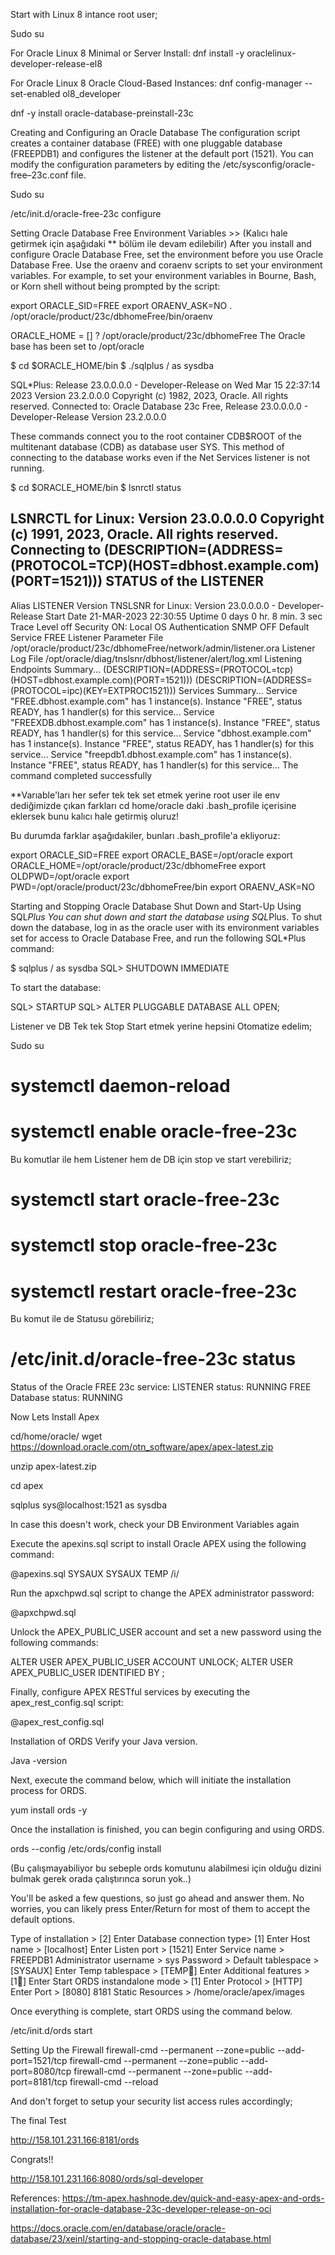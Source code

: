 Start with Linux 8 intance root user;

Sudo su


For Oracle Linux 8 Minimal or Server Install:
dnf install -y oraclelinux-developer-release-el8

For Oracle Linux 8 Oracle Cloud-Based Instances:
dnf config-manager --set-enabled ol8_developer 

dnf -y install oracle-database-preinstall-23c


Creating and Configuring an Oracle Database
The configuration script creates a container database (FREE) with one pluggable database (FREEPDB1) and configures the listener at the default port (1521). 
You can modify the configuration parameters by editing the /etc/sysconfig/oracle-free–23c.conf file. 

Sudo su

/etc/init.d/oracle-free-23c configure


Setting Oracle Database Free Environment Variables >> (Kalıcı hale getirmek için aşağıdaki ** bölüm ile devam edilebilir)
After you install and configure Oracle Database Free, set the environment before you use Oracle Database Free. 
Use the oraenv and coraenv scripts to set your environment variables. 
For example, to set your environment variables in Bourne, Bash, or Korn shell without being prompted by the script:


export ORACLE_SID=FREE 
export ORAENV_ASK=NO 
. /opt/oracle/product/23c/dbhomeFree/bin/oraenv

ORACLE_HOME = [] ? /opt/oracle/product/23c/dbhomeFree
The Oracle base has been set to /opt/oracle

$ cd $ORACLE_HOME/bin
$ ./sqlplus / as sysdba


SQL*Plus: Release 23.0.0.0.0 - Developer-Release on Wed Mar 15 22:37:14 2023
Version 23.2.0.0.0
Copyright (c) 1982, 2023, Oracle.  All rights reserved.
Connected to:
Oracle Database 23c Free, Release 23.0.0.0.0 - Developer-Release
Version 23.2.0.0.0


These commands connect you to the root container CDB$ROOT of the multitenant database (CDB) as database user SYS. This method of connecting to the database works even if the Net Services listener is not running. 


$ cd $ORACLE_HOME/bin
$ lsnrctl status

LSNRCTL for Linux: Version 23.0.0.0.0
Copyright (c) 1991, 2023, Oracle. All rights reserved.
Connecting to (DESCRIPTION=(ADDRESS=(PROTOCOL=TCP)(HOST=dbhost.example.com)(PORT=1521)))
STATUS of the LISTENER
------------------------
Alias                     LISTENER
Version                   TNSLSNR for Linux: Version 23.0.0.0.0 - Developer-Release
Start Date                21-MAR-2023 22:30:55
Uptime                    0 days 0 hr. 8 min. 3 sec
Trace Level               off
Security                  ON: Local OS Authentication
SNMP                      OFF
Default Service           FREE
Listener Parameter File /opt/oracle/product/23c/dbhomeFree/network/admin/listener.ora
Listener Log File /opt/oracle/diag/tnslsnr/dbhost/listener/alert/log.xml
Listening Endpoints Summary...
  (DESCRIPTION=(ADDRESS=(PROTOCOL=tcp)(HOST=dbhost.example.com)(PORT=1521)))
  (DESCRIPTION=(ADDRESS=(PROTOCOL=ipc)(KEY=EXTPROC1521)))
Services Summary...
Service "FREE.dbhost.example.com" has 1 instance(s).
  Instance "FREE", status READY, has 1 handler(s) for this service...
Service "FREEXDB.dbhost.example.com" has 1 instance(s).
  Instance "FREE", status READY, has 1 handler(s) for this service...
Service "dbhost.example.com" has 1 instance(s).
  Instance "FREE", status READY, has 1 handler(s) for this service...
Service "freepdb1.dbhost.example.com" has 1 instance(s).
  Instance "FREE", status READY, has 1 handler(s) for this service...
The command completed successfully


**Varıable'ları her sefer tek tek set etmek yerine root user ile env dediğimizde çıkan farkları cd home/oracle daki .bash_profile içerisine eklersek bunu kalıcı hale getirmiş oluruz!

Bu durumda farklar aşağıdakiler, bunları .bash_profile'a ekliyoruz:

export ORACLE_SID=FREE
export ORACLE_BASE=/opt/oracle
export ORACLE_HOME=/opt/oracle/product/23c/dbhomeFree
export OLDPWD=/opt/oracle
export PWD=/opt/oracle/product/23c/dbhomeFree/bin
export ORAENV_ASK=NO





Starting and Stopping Oracle Database
Shut Down and Start-Up Using SQL*Plus
You can shut down and start the database using SQL*Plus.
To shut down the database, log in as the oracle user with its environment variables set for access to Oracle Database Free, and run the following SQL*Plus command: 

$ sqlplus / as sysdba
SQL> SHUTDOWN IMMEDIATE

To start the database:

SQL> STARTUP
SQL> ALTER PLUGGABLE DATABASE ALL OPEN;


Listener ve DB Tek tek Stop Start etmek yerine hepsini Otomatize edelim;

Sudo su
# systemctl daemon-reload
# systemctl enable oracle-free-23c

Bu komutlar ile hem Listener hem de DB için stop ve start verebiliriz;

# systemctl start oracle-free-23c
# systemctl stop oracle-free-23c
# systemctl restart oracle-free-23c

Bu komut ile de Statusu görebiliriz;

# /etc/init.d/oracle-free-23c status

Status of the Oracle FREE 23c service:
LISTENER status: RUNNING
FREE Database status: RUNNING



Now Lets Install Apex

cd/home/oracle/ 
wget https://download.oracle.com/otn_software/apex/apex-latest.zip

unzip apex-latest.zip

cd apex

sqlplus sys@localhost:1521 as sysdba

In case this doesn't work, check your DB Environment Variables again

Execute the apexins.sql script to install Oracle APEX using the following command:

@apexins.sql SYSAUX SYSAUX TEMP /i/


Run the apxchpwd.sql script to change the APEX administrator password:

@apxchpwd.sql


Unlock the APEX_PUBLIC_USER account and set a new password using the following commands:

ALTER USER APEX_PUBLIC_USER ACCOUNT UNLOCK;
ALTER USER APEX_PUBLIC_USER IDENTIFIED BY <password>;

Finally, configure APEX RESTful services by executing the apex_rest_config.sql script:

@apex_rest_config.sql


Installation of ORDS
Verify your Java version.

Java -version


Next, execute the command below, which will initiate the installation process for ORDS.

yum install ords -y


Once the installation is finished, you can begin configuring and using ORDS.

ords --config /etc/ords/config install

(Bu çalışmayabiliyor bu sebeple ords komutunu alabilmesi için olduğu dizini bulmak gerek orada çalıştırınca sorun yok..)

You'll be asked a few questions, so just go ahead and answer them. No worries, you can likely press Enter/Return for most of them to accept the default options.

Type of installation > [2] Enter 
Database connection type> [1] Enter
Host name > [localhost] Enter
Listen port > [1521] Enter
Service name > FREEPDB1
Administrator username > sys
Password > 
Default tablespace > [SYSAUX] Enter
Temp tablespace > [TEMP] Enter
Additional features > [1] Enter
Start ORDS instandalone mode > [1] Enter
Protocol > [HTTP] Enter
Port > [8080] 8181
Static Resources > /home/oracle/apex/images


Once everything is complete, start ORDS using the command below.

/etc/init.d/ords start


Setting Up the Firewall
firewall-cmd --permanent --zone=public --add-port=1521/tcp
firewall-cmd --permanent --zone=public --add-port=8080/tcp
firewall-cmd --permanent --zone=public --add-port=8181/tcp
firewall-cmd --reload

And don't forget to setup your security list access rules accordingly;



The final Test

http://158.101.231.166:8181/ords



Congrats!!

http://158.101.231.166:8080/ords/sql-developer




References:
https://tm-apex.hashnode.dev/quick-and-easy-apex-and-ords-installation-for-oracle-database-23c-developer-release-on-oci

https://docs.oracle.com/en/database/oracle/oracle-database/23/xeinl/starting-and-stopping-oracle-database.html




